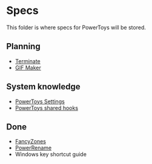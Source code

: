 # Specs

This folder is where specs for PowerToys will be stored.

## Planning

- [Terminate](Terminate%20Spec.md)
- [GIF Maker](Gif-Maker.md)

## System knowledge

- [PowerToys Settings](PowerToys-fancyzones.md)
- [PowerToys shared hooks](Shared-hooks.md)

## Done

- [FancyZones](PowerToys-fancyzones.md)
- [PowerRename](PowerRename.md)
- Windows key shortcut guide